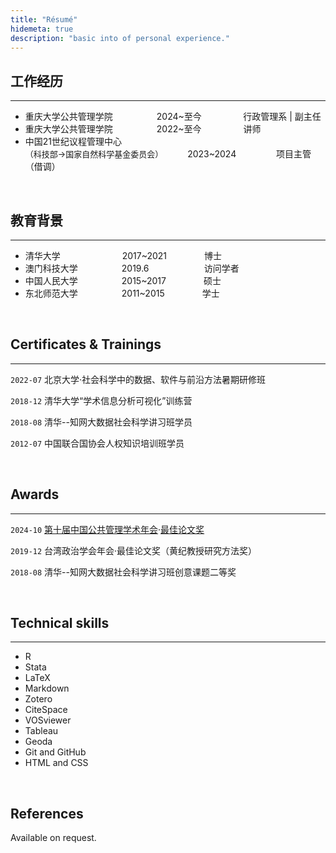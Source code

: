 ```yaml
---
title: "Résumé"
hidemeta: true
description: "basic into of personal experience."
---
```



## 工作经历
---
* 重庆大学公共管理学院&emsp;&emsp;&emsp;&emsp;&emsp;2024~至今&emsp;&emsp;&emsp;&emsp;&nbsp;&thinsp; 行政管理系 &#124; 副主任
* 重庆大学公共管理学院&emsp;&emsp;&emsp;&emsp;&emsp;2022~至今&emsp;&emsp;&emsp;&emsp;&ensp; 讲师
* 中国21世纪议程管理中心<br><font size=2>（科技部→国家自然科学基金委员会）</font>&emsp;&emsp;&ensp;&nbsp;2023~2024&emsp;&emsp;&emsp;&emsp;&nbsp; 项目主管（借调）

&nbsp;
## 教育背景
---
* 清华大学&emsp;&emsp;&emsp;&emsp;&emsp; &emsp;&ensp;&nbsp;2017~2021&emsp;&emsp;&emsp;&emsp; 博士
* 澳门科技大学&emsp;&emsp;&emsp;&emsp;&emsp;2019.6&emsp;&emsp;&emsp;&emsp; &ensp;&ensp;&nbsp;&nbsp;&nbsp;&thinsp;访问学者
* 中国人民大学&emsp;&emsp;&emsp;&emsp;&emsp;2015~2017&emsp;&emsp;&emsp;&emsp; 硕士
* 东北师范大学&emsp;&emsp;&emsp;&emsp;&emsp;2011~2015&emsp;&emsp;&emsp;&emsp; 学士

&nbsp;
## Certificates & Trainings
---
`2022-07` 北京大学·社会科学中的数据、软件与前沿方法暑期研修班

`2018-12` 清华大学“学术信息分析可视化”训练营

`2018-08` 清华--知网大数据社会科学讲习班学员

`2012-07` 中国联合国协会人权知识培训班学员

&nbsp;
## Awards
---
`2024-10` [第十届中国公共管理学术年会](https://mp.weixin.qq.com/s/y4DUH_ajbDTqks0z1pWcxA)·[最佳论文奖](https://mp.weixin.qq.com/s/yYxOj4kmC95LeE6ZxuRN_w)

`2019-12` 台湾政治学会年会·最佳论文奖（黄纪教授研究方法奖）

`2018-08` 清华--知网大数据社会科学讲习班创意课题二等奖

&nbsp;
## Technical skills
---
* R
* Stata
* LaTeX
* Markdown
* Zotero
* CiteSpace
* VOSviewer
* Tableau
* Geoda
* Git and GitHub
* HTML and CSS

&nbsp;
## References

Available on request.

<!-- ### Footer

Last updated: Aug 2024 -->